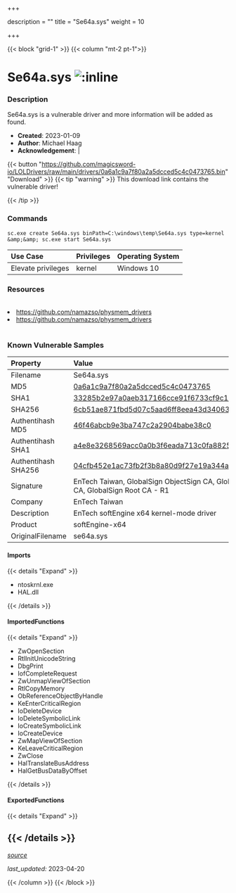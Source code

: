 +++

description = ""
title = "Se64a.sys"
weight = 10

+++


{{< block "grid-1" >}}
{{< column "mt-2 pt-1">}}


# Se64a.sys ![:inline](/images/twitter_verified.png) 


### Description

Se64a.sys is a vulnerable driver and more information will be added as found.

- **Created**: 2023-01-09
- **Author**: Michael Haag
- **Acknowledgement**:  | [](https://twitter.com/)

{{< button "https://github.com/magicsword-io/LOLDrivers/raw/main/drivers/0a6a1c9a7f80a2a5dcced5c4c0473765.bin" "Download" >}}
{{< tip "warning" >}}
This download link contains the vulnerable driver!

{{< /tip >}}

### Commands

```
sc.exe create Se64a.sys binPath=C:\windows\temp\Se64a.sys type=kernel &amp;&amp; sc.exe start Se64a.sys
```

| Use Case | Privileges | Operating System | 
|:---- | ---- | ---- |
| Elevate privileges | kernel | Windows 10 |

### Resources
<br>
<li><a href=" https://github.com/namazso/physmem_drivers"> https://github.com/namazso/physmem_drivers</a></li>
<li><a href="https://github.com/namazso/physmem_drivers">https://github.com/namazso/physmem_drivers</a></li>
<br>

### Known Vulnerable Samples

| Property           | Value |
|:-------------------|:------|
| Filename           | Se64a.sys |
| MD5                | [0a6a1c9a7f80a2a5dcced5c4c0473765](https://www.virustotal.com/gui/file/0a6a1c9a7f80a2a5dcced5c4c0473765) |
| SHA1               | [33285b2e97a0aeb317166cce91f6733cf9c1ad53](https://www.virustotal.com/gui/file/33285b2e97a0aeb317166cce91f6733cf9c1ad53) |
| SHA256             | [6cb51ae871fbd5d07c5aad6ff8eea43d34063089528603ca9ceb8b4f52f68ddc](https://www.virustotal.com/gui/file/6cb51ae871fbd5d07c5aad6ff8eea43d34063089528603ca9ceb8b4f52f68ddc) |
| Authentihash MD5   | [46f46abcb9e3ba747c2a2904babe38c0](https://www.virustotal.com/gui/search/authentihash%253A46f46abcb9e3ba747c2a2904babe38c0) |
| Authentihash SHA1  | [a4e8e3268569acc0a0b3f6eada713c0fa8825463](https://www.virustotal.com/gui/search/authentihash%253Aa4e8e3268569acc0a0b3f6eada713c0fa8825463) |
| Authentihash SHA256| [04cfb452e1ac73fb2f3b8a80d9f27e19a344a6bf0f74c7f9cae3ae82d3770195](https://www.virustotal.com/gui/search/authentihash%253A04cfb452e1ac73fb2f3b8a80d9f27e19a344a6bf0f74c7f9cae3ae82d3770195) |
| Signature         | EnTech Taiwan, GlobalSign ObjectSign CA, GlobalSign Primary Object Publishing CA, GlobalSign Root CA - R1   |
| Company           | EnTech Taiwan |
| Description       | EnTech softEngine x64 kernel-mode driver |
| Product           | softEngine-x64 |
| OriginalFilename  | se64a.sys |


#### Imports
{{< details "Expand" >}}
* ntoskrnl.exe
* HAL.dll

{{< /details >}}
#### ImportedFunctions
{{< details "Expand" >}}
* ZwOpenSection
* RtlInitUnicodeString
* DbgPrint
* IofCompleteRequest
* ZwUnmapViewOfSection
* RtlCopyMemory
* ObReferenceObjectByHandle
* KeEnterCriticalRegion
* IoDeleteDevice
* IoDeleteSymbolicLink
* IoCreateSymbolicLink
* IoCreateDevice
* ZwMapViewOfSection
* KeLeaveCriticalRegion
* ZwClose
* HalTranslateBusAddress
* HalGetBusDataByOffset

{{< /details >}}
#### ExportedFunctions
{{< details "Expand" >}}

{{< /details >}}
-----



[*source*](https://github.com/magicsword-io/LOLDrivers/tree/main/yaml/se64a.yaml)

*last_updated:* 2023-04-20








{{< /column >}}
{{< /block >}}
